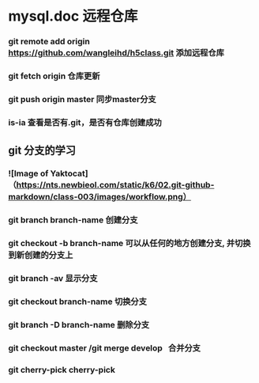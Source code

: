 # mysql.doc 远程仓库
### git remote add origin https://github.com/wangleihd/h5class.git 添加远程仓库
### git fetch origin 仓库更新
### git push origin master 同步master分支
### is-ia 查看是否有.git，是否有仓库创建成功
## git 分支的学习

### ![Image of Yaktocat]（https://nts.newbieol.com/static/k6/02.git-github-markdown/class-003/images/workflow.png）
### git branch branch-name 创建分支
### git checkout -b branch-name 可以从任何的地方创建分支, 并切换到新创建的分支上
### git branch -av 显示分支
### git checkout branch-name 切换分支
### git branch -D branch-name 删除分支
### git checkout master /git merge develop   合并分支
### git cherry-pick <commit-id> cherry-pick
